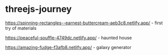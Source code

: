 # threejs-journey

https://spinning-rectangles--earnest-buttercream-aeb3c8.netlify.app/ - first try of materials

https://peaceful-souffle-4749dc.netlify.app/ - haunted house

https://amazing-fudge-f3afb8.netlify.app/ - galaxy generator
